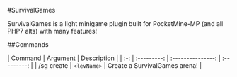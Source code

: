 #SurvivalGames

SurvivalGames is a light minigame plugin built for PocketMine-MP (and all PHP7 alts) with many features!

##Commands

| Command | Argument | Description |
| :-: | :---------: | :---------------: | :---------: |
| /sg create | `<levName>` | Create a SurvivalGames arena! |

